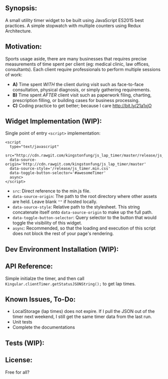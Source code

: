 ## Synopsis:
A small utility timer widget to be built using JavaScript ES2015 best practices. A simple stopwatch with multiple counters using Redux Architecture.

<!-- ## Technical Requirements, Dependencies, Best Practices (WIP):
1. Dev environment requires [Node.js npm](https://docs.npmjs.com/getting-started/installing-node) on machine.
2. Facebook's [Yarn](https://code.facebook.com/posts/1840075619545360) as package manager. (WIP)
3. [Mocha](https://mochajs.org/) framework for unit-tests. (WIP)
4. [Uglify-JS](https://www.npmjs.com/package/uglify-js) for JS Builds. (WIP)
5. [Node-SASS](https://www.npmjs.com/package/node-sass) for CSS Builds. (WIP)
6. [Phantom JS](http://phantomjs.org/) for UI automated testing. (WIP)
7. [jslint](https://github.com/reid/node-jslint) for JS code quality control. (WIP)
7. [stylelint](https://github.com/stylelint/stylelint) to enforce CSS consistent conventions and avoid errors in stylesheets. (WIP)

- This is a simple vanilla [JavaScript ES2015](https://kangax.github.io/compat-table/es6/) project for [modern browsers](http://outdatedbrowser.com/en).
- Will follow [Airbnb JS Best Practices](https://github.com/airbnb/javascript)
- [Composition over Inheritance](https://medium.com/humans-create-software/composition-over-inheritance-cb6f88070205#.1bhyisbul).
- No vendor prefix CSS. [SCSS](http://sass-lang.com/guide) is used here.
- Except dev environment setups, we will try to keep frameworks, libraries, and dependencies to a minimal. -->

## Motivation:
Sports usage aside, there are many businesses that requires precise measurements of time spent per client (eg: medical clinic, law offices, consultants). Each client require professionals to perform multiple sessions of work:
- **A)** Time spent *WITH* the client during visit such as face-to-face consultation, physical diagnosis, or simply gathering requirements.
- **B)** Time spent *AFTER* client visit such as paperwork filing, charting, prescription filling, or building cases for business processing.
- **C)** Coding practice to get better; because I care http://bit.ly/21a1xjO

## Widget Implementation (WIP):
Single point of entry `<script>` implementation:

```
<script
  type="text/javascript"
  src="http://cdn.rawgit.com/kingstonfung/js_lap_timer/master/release/js_timer.min.js"
  data-source-origin='http://cdn.rawgit.com/kingstonfung/js_lap_timer/master'
  data-source-style='/release/js_timer.min.css'
  data-toggle-button-selector='#awesomeTimer'
  async>
</script>
```

- `src`: Direct reference to the min.js file.
- `data-source-origin`: The path to the root directory where other assets are held. Leave blank `""` if hosted locally.
- `data-source-style`: Relative path to the stylesheet. This string concatenate itself onto `data-source-origin` to make up the full path.
- `data-toggle-button-selector`: Query selector to the button that would toggle the visibility of this widget.
- `async`: Recommended, so that the loading and execution of this script does not block the rest of your page's rendering.

## Dev Environment Installation (WIP):
<!-- 1. Ensure Node.JS is installed on your system. [Link to Getting Started](https://docs.npmjs.com/getting-started/installing-node)
2. Clone or download this repository.
3. Perform project dependency installation.
   * `cd` into  project folder, then run `npm install`
4. To run unit tests on source code:
   * run `yarn test`
5. To compile source code for delivery:
   * run `yarn build`
6. (TBD) To run browser tests from source code:
   * run `yarn test-ui` -->

## API Reference:
Simple initialze the timer, and then call `Kingular.clientTimer.getStatusJSONString();` to get lap times.

## Known Issues, To-Do:
- LocalStorage (lap times) does not expire. If I pull the JSON out of the timer next weekend, I still get the same timer data from the last run.
- Unit tests
- Complete the documentations

## Tests (WIP):
<!-- run `yarn test` and observe unit test results. -->

## License:
Free for all?
